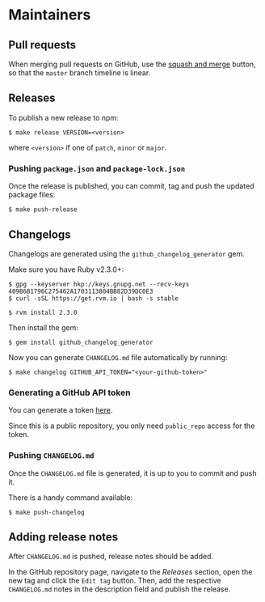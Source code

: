 # Maintainers

## Pull requests

When merging pull requests on GitHub, use the [squash and merge](https://github.com/blog/2141-squash-your-commits) button, so that the `master` branch timeline is linear.

## Releases

To publish a new release to npm:

```
$ make release VERSION=<version>
```

where `<version>` if one of `patch`, `minor` or `major`.

### Pushing `package.json` and `package-lock.json`

Once the release is published, you can commit, tag and push the updated package files:

```
$ make push-release
```

## Changelogs

Changelogs are generated using the `github_changelog_generator` gem.

Make sure you have Ruby v2.3.0+:

```
$ gpg --keyserver hkp://keys.gnupg.net --recv-keys 409B6B1796C275462A1703113804BB82D39DC0E3
$ curl -sSL https://get.rvm.io | bash -s stable

$ rvm install 2.3.0
```

Then install the gem:

```
$ gem install github_changelog_generator
```

Now you can generate `CHANGELOG.md` file automatically by running:

```
$ make changelog GITHUB_API_TOKEN="<your-github-token>"
```

### Generating a GitHub API token

You can generate a token [here](https://github.com/settings/tokens/new?description=GitHub%20Changelog%20Generator%20token).

Since this is a public repository, you only need `public_repo` access for the token.

### Pushing `CHANGELOG.md`

Once the `CHANGELOG.md` file is generated, it is up to you to commit and push it.

There is a handy command available:

```
$ make push-changelog
```

## Adding release notes

After `CHANGELOG.md` is pushed, release notes should be added.

In the GitHub repository page, navigate to the _Releases_ section, open the new tag and click the `Edit tag` button.
Then, add the respective `CHANGELOG.md` notes in the description field and publish the release.
